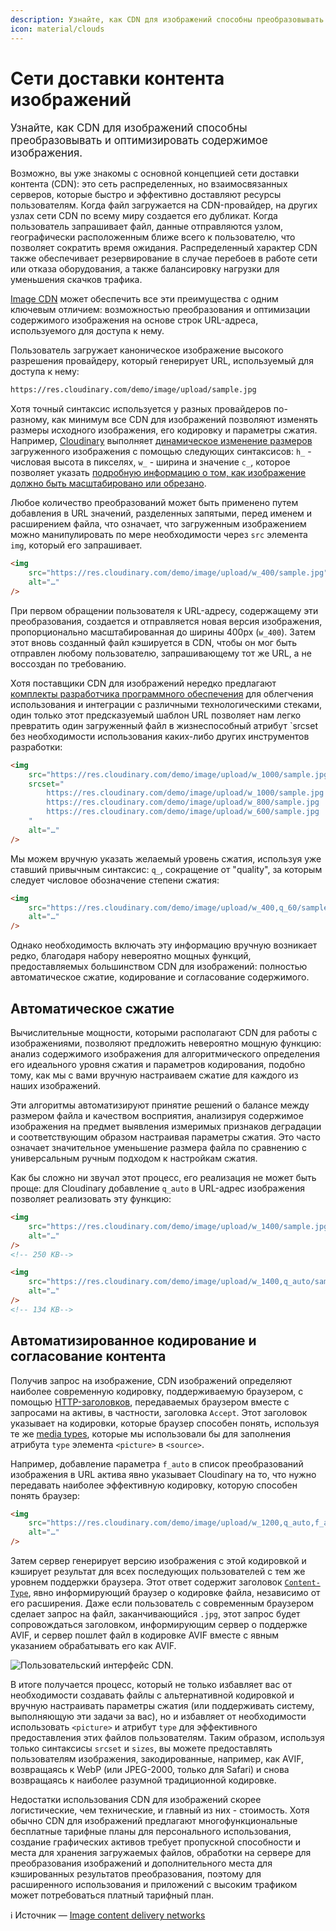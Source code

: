 ```yaml
---
description: Узнайте, как CDN для изображений способны преобразовывать и оптимизировать содержимое изображения.
icon: material/clouds
---
```


# Сети доставки контента изображений

<big>Узнайте, как CDN для изображений способны преобразовывать и оптимизировать содержимое изображения.</big>

Возможно, вы уже знакомы с основной концепцией сети доставки контента (CDN): это сеть распределенных, но взаимосвязанных серверов, которые быстро и эффективно доставляют ресурсы пользователям. Когда файл загружается на CDN-провайдер, на других узлах сети CDN по всему миру создается его дубликат. Когда пользователь запрашивает файл, данные отправляются узлом, географически расположенным ближе всего к пользователю, что позволяет сократить время ожидания. Распределенный характер CDN также обеспечивает резервирование в случае перебоев в работе сети или отказа оборудования, а также балансировку нагрузки для уменьшения скачков трафика.

[Image CDN](https://web.dev/image-cdns/) может обеспечить все эти преимущества с одним ключевым отличием: возможностью преобразования и оптимизации содержимого изображения на основе строк URL-адреса, используемого для доступа к нему.

Пользователь загружает каноническое изображение высокого разрешения провайдеру, который генерирует URL, используемый для доступа к нему:

```html
https://res.cloudinary.com/demo/image/upload/sample.jpg
```

Хотя точный синтаксис используется у разных провайдеров по-разному, как минимум все CDN для изображений позволяют изменять размеры исходного изображения, его кодировку и параметры сжатия. Например, [Cloudinary](https://cloudinary.com/) выполняет [динамическое изменение размеров](https://cloudinary.com/documentation/resizing_and_cropping#setting_the_resize_dimensions) загруженного изображения с помощью следующих синтаксисов: `h_` - числовая высота в пикселях, `w_` - ширина и значение `c_`, которое позволяет указать [подробную информацию о том, как изображение должно быть масштабировано или обрезано](https://cloudinary.com/documentation/resizing_and_cropping#crop).

Любое количество преобразований может быть применено путем добавления в URL значений, разделенных запятыми, перед именем и расширением файла, что означает, что загруженным изображением можно манипулировать по мере необходимости через `src` элемента `img`, который его запрашивает.

```html
<img
    src="https://res.cloudinary.com/demo/image/upload/w_400/sample.jpg"
    alt="…"
/>
```

При первом обращении пользователя к URL-адресу, содержащему эти преобразования, создается и отправляется новая версия изображения, пропорционально масштабированная до ширины 400px (`w_400`). Затем этот вновь созданный файл кэшируется в CDN, чтобы он мог быть отправлен любому пользователю, запрашивающему тот же URL, а не воссоздан по требованию.

Хотя поставщики CDN для изображений нередко предлагают [комплекты разработчика программного обеспечения](https://cloudinary.com/documentation/cloudinary_sdks) для облегчения использования и интеграции с различными технологическими стеками, один только этот предсказуемый шаблон URL позволяет нам легко превратить один загруженный файл в жизнеспособный атрибут `srcset без необходимости использования каких-либо других инструментов разработки:

```html
<img
    src="https://res.cloudinary.com/demo/image/upload/w_1000/sample.jpg 1000w"
    srcset="
        https://res.cloudinary.com/demo/image/upload/w_1000/sample.jpg 1000w,
        https://res.cloudinary.com/demo/image/upload/w_800/sample.jpg   800w,
        https://res.cloudinary.com/demo/image/upload/w_600/sample.jpg   600w
    "
    alt="…"
/>
```

Мы можем вручную указать желаемый уровень сжатия, используя уже ставший привычным синтаксис: `q_`, сокращение от "quality", за которым следует числовое обозначение степени сжатия:

```html
<img
    src="https://res.cloudinary.com/demo/image/upload/w_400,q_60/sample.jpg"
    alt="…"
/>
```

Однако необходимость включать эту информацию вручную возникает редко, благодаря набору невероятно мощных функций, предоставляемых большинством CDN для изображений: полностью автоматическое сжатие, кодирование и согласование содержимого.

## Автоматическое сжатие

Вычислительные мощности, которыми располагают CDN для работы с изображениями, позволяют предложить невероятно мощную функцию: анализ содержимого изображения для алгоритмического определения его идеального уровня сжатия и параметров кодирования, подобно тому, как мы с вами вручную настраиваем сжатие для каждого из наших изображений.

Эти алгоритмы автоматизируют принятие решений о балансе между размером файла и качеством восприятия, анализируя содержимое изображения на предмет выявления измеримых признаков деградации и соответствующим образом настраивая параметры сжатия. Это часто означает значительное уменьшение размера файла по сравнению с универсальным ручным подходом к настройкам сжатия.

Как бы сложно ни звучал этот процесс, его реализация не может быть проще: для Cloudinary добавление `q_auto` в URL-адрес изображения позволяет реализовать эту функцию:

```html
<img
    src="https://res.cloudinary.com/demo/image/upload/w_1400/sample.jpg"
    alt="…"
/>
<!-- 250 KB-->

<img
    src="https://res.cloudinary.com/demo/image/upload/w_1400,q_auto/sample.jpg"
    alt="…"
/>
<!-- 134 KB-->
```

## Автоматизированное кодирование и согласование контента

Получив запрос на изображение, CDN изображений определяют наиболее современную кодировку, поддерживаемую браузером, с помощью [HTTP-заголовков](https://developer.mozilla.org/docs/Web/HTTP/Headers), передаваемых браузером вместе с запросами на активы, в частности, заголовка `Accept`. Этот заголовок указывает на кодировки, которые браузер способен понять, используя те же [media types](https://developer.mozilla.org/docs/Web/HTTP/Basics_of_HTTP/MIME_types), которые мы использовали бы для заполнения атрибута `type` элемента `<picture>` в `<source>`.

Например, добавление параметра `f_auto` в список преобразований изображения в URL актива явно указывает Cloudinary на то, что нужно передавать наиболее эффективную кодировку, которую способен понять браузер:

```html
<img
    src="https://res.cloudinary.com/demo/image/upload/w_1200,q_auto,f_auto/sample.jpg"
    alt="…"
/>
```

Затем сервер генерирует версию изображения с этой кодировкой и кэширует результат для всех последующих пользователей с тем же уровнем поддержки браузера. Этот ответ содержит заголовок [`Content-Type`](https://developer.mozilla.org/docs/Web/HTTP/Headers/Content-Type), явно информирующий браузер о кодировке файла, независимо от его расширения. Даже если пользователь с современным браузером сделает запрос на файл, заканчивающийся `.jpg`, этот запрос будет сопровождаться заголовком, информирующим сервер о поддержке AVIF, и сервер пошлет файл в кодировке AVIF вместе с явным указанием обрабатывать его как AVIF.

![Пользовательский интерфейс CDN.](cdn-1.avif)

В итоге получается процесс, который не только избавляет вас от необходимости создавать файлы с альтернативной кодировкой и вручную настраивать параметры сжатия (или поддерживать систему, выполняющую эти задачи за вас), но и избавляет от необходимости использовать `<picture>` и атрибут `type` для эффективного предоставления этих файлов пользователям. Таким образом, используя только синтаксисы `srcset` и `sizes`, вы можете предоставлять пользователям изображения, закодированные, например, как AVIF, возвращаясь к WebP (или JPEG-2000, только для Safari) и снова возвращаясь к наиболее разумной традиционной кодировке.

Недостатки использования CDN для изображений скорее логистические, чем технические, и главный из них - стоимость. Хотя обычно CDN для изображений предлагают многофункциональные бесплатные тарифные планы для персонального использования, создание графических активов требует пропускной способности и места для хранения загружаемых файлов, обработки на сервере для преобразования изображений и дополнительного места для кэшированных результатов преобразования, поэтому для расширенного использования и приложений с высоким трафиком может потребоваться платный тарифный план.

:information_source: Источник &mdash; [Image content delivery networks](https://web.dev/learn/images/cdn/)
